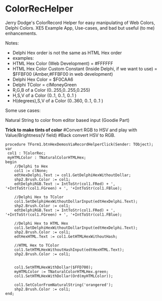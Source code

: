 # ColorRecHelper
Jerry Dodge's ColorRecord Helper for easy manipulating of Web Colors, Delphi Colors. XE5 Example App, Use-cases, and bad but useful (to me) enhancements.

Notes: 
- Delphi Hex order is not the same as HTML Hex order
- examples:
- HTML Hex Color (Web Development) = #FFFFFF
- HTML Hex Color Custom Constant (Inside Delphi, if we want to use) = $FFBF00 (Amber,#FFBF00 in web development)
- Delphi Hex Color = $F0CAA6
- Delphi TColor = clMoneyGreen
- R,G,B of a Color (0..255,0..255,0.255)
- H,S,V of a Color (0..1, 0..1, 0..1 )
- H(degrees),S,V of a Color (0..360, 0..1, 0..1 )

Some use cases:

Natural String to color from editor based input (Goodie Part)


**Trick to make tints of color**
#Convert RGB to HSV and play with Value/Brightness(V field)
#Back convert HSV to RGB.



    procedure TForm1.btnHexDemosViaRecordHelperClick(Sender: TObject);
    var
     col1 : TColorRec;
     myHTMLColor : TNaturalColorHTMLHex;
    begin
        //Delphi to Hex
        col1 := clNone;
        edtHexDelphi.Text := col1.GetDelphiHexWithoutDollar;
        shp2.Brush.Color := col1;
        edtDelphiRGB.Text := IntToStr(col1.FRed) + ', '+IntToStr(col1.FGreen) + ', '+IntToStr(col1.FBlue);

        //Delphi Hex to TColor
        col1.SetDelphiHexWithoutDollarInput(edtHexDelphi.Text);
        shp2.Brush.Color := col1;
        edtDelphiRGB.Text := IntToStr(col1.FRed) + ', '+IntToStr(col1.FGreen) + ', '+IntToStr(col1.FBlue);

        //Delphi Hex to HTML Hex
        col1.SetDelphiHexWithoutDollarInput(edtHexDelphi.Text);
        shp2.Brush.Color := col1;
        edtHexHTML.Text := col1.GetHTMLHexWithoutHash;

        //HTML Hex to TColor
        col1.SetHTMLHexWithoutHashInput(edtHexHTML.Text);
        shp2.Brush.Color := col1;


        col1.SetHTMLHexWithDollar($FFD700);
        myHTMLColor := TNaturalColorHTMLHex.green;
        col1.SetHTMLHexWithDollar(Ord(myHTMLColor));

        col1.SetColorFromNaturalString('orangered');
        shp2.Brush.Color := col1;
    end;

